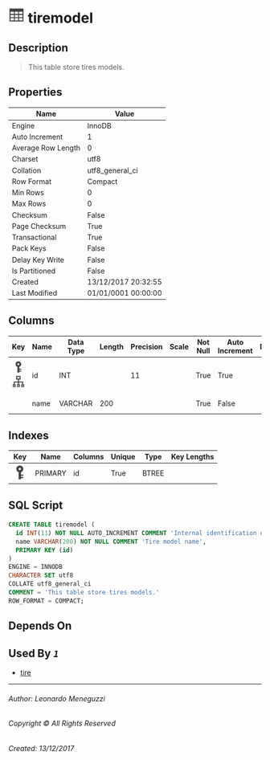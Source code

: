 

# ![logo](Images/table.svg) tiremodel

## <a name="#Description"></a>Description
> This table store tires models.
## <a name="#Properties"></a>Properties
|Name|Value|
|---|---|
|Engine|InnoDB|
|Auto Increment|1|
|Average Row Length|0|
|Charset|utf8|
|Collation|utf8_general_ci|
|Row Format|Compact|
|Min Rows|0|
|Max Rows|0|
|Checksum|False|
|Page Checksum|True|
|Transactional|True|
|Pack Keys|False|
|Delay Key Write|False|
|Is Partitioned|False|
|Created|13/12/2017 20:32:55|
|Last Modified|01/01/0001 00:00:00|


## <a name="#Columns"></a>Columns
|Key|Name|Data Type|Length|Precision|Scale|Not Null|Auto Increment|Default|Virtual|Unsigned|Zerofill|Binary|Description
|---|---|---|---|---|---|---|---|---|---|---|---|---|---
|[![Primary Key PRIMARY](Images/primarykey.svg)](#Indexes)[![Indexes PRIMARY](Images/index.svg)](#Indexes)|id|INT||11||True|True||False|False|False|False|Internal identification of records for this table|
||name|VARCHAR|200|||True|False||False|False|False|False|Tire model name|

## <a name="#Indexes"></a>Indexes
|Key|Name|Columns|Unique|Type|Key Lengths
|---|---|---|---|---|---
|[![Primary Key PRIMARY](Images/primarykey.svg)](#Indexes)|PRIMARY|id|True|BTREE||

## <a name="#SqlScript"></a>SQL Script
```SQL
CREATE TABLE tiremodel (
  id INT(11) NOT NULL AUTO_INCREMENT COMMENT 'Internal identification of records for this table',
  name VARCHAR(200) NOT NULL COMMENT 'Tire model name',
  PRIMARY KEY (id)
)
ENGINE = INNODB
CHARACTER SET utf8
COLLATE utf8_general_ci
COMMENT = 'This table store tires models.'
ROW_FORMAT = COMPACT;
```

## <a name="#DependsOn"></a>Depends On


## <a name="#UsedBy"></a>Used By _`1`_
- [tire](tire.md)


___
###### Author: Leonardo Meneguzzi
###### Copyright © All Rights Reserved
###### Created: 13/12/2017
